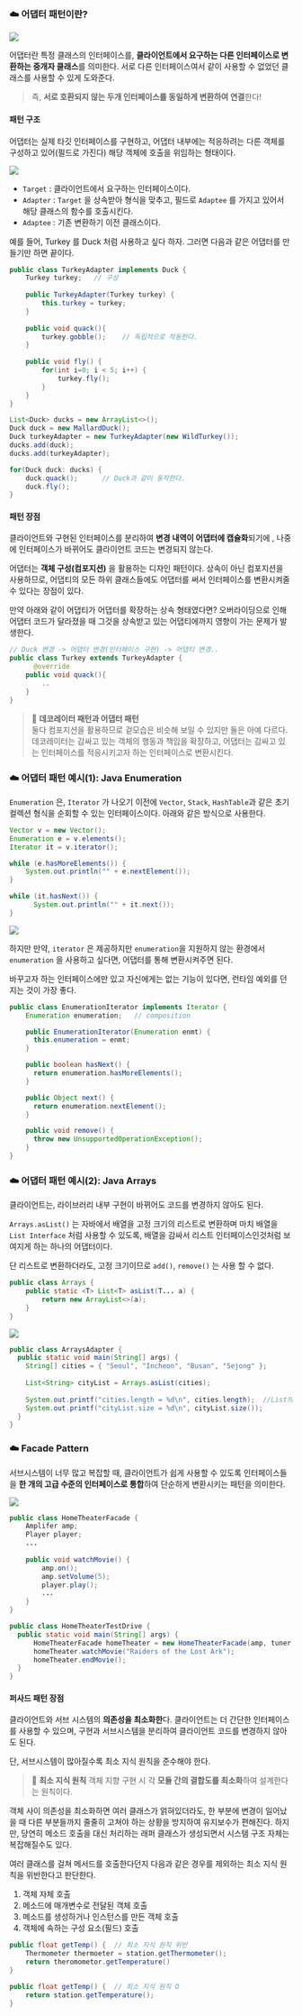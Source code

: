 ### ☁️ 어댑터 패턴이란?

<img src="https://user-images.githubusercontent.com/71436576/140702438-d425377b-d1ee-46ad-83c9-69ddae783e2c.png" >


어댑터란 특정 클래스의 인터페이스를, **클라이언트에서 요구하는 다른 인터페이스로 변환하는 중개자 클래스**를 의미한다. 서로 다른 인터페이스여서 같이 사용할 수 없었던 클래스를 사용할 수 있게 도와준다.


> 즉, **서로 호환되지 않는 두개 인터페이스를 동일하게 변환하여 연결**한다!
  

#### 패턴 구조

어댑터는 실제 타깃 인터페이스를 구현하고, 어댑터 내부에는 적응하려는 다른 객체를 구성하고 있어(필드로 가진다) 해당 객체에 호출을 위임하는 형태이다.
 


<img src="https://user-images.githubusercontent.com/71436576/140702040-c68fa4a4-b0ce-40e6-ab9c-dd35a0083a55.png">

+ `Target` : 클라이언트에서 요구하는 인터페이스이다.
+ `Adapter` : `Target` 을 상속받아 형식을 맞추고, 필드로 `Adaptee` 를 가지고 있어서 해당 클래스의 함수를 호출시킨다.
+ `Adaptee` : 기존 변환하기 이전 클래스이다.

예를 들어, Turkey 를 Duck 처럼 사용하고 싶다 하자. 그러면 다음과 같은 어댑터를 만들기만 하면 끝이다.

```java
public class TurkeyAdapter implements Duck {
	Turkey turkey;   // 구성
    
    public TurkeyAdapter(Turkey turkey) {
    	this.turkey = turkey;
    }
    
	public void quack(){
    	turkey.gobble();    // 독립적으로 작동한다.
    } 
    
    public void fly() {
    	for(int i=0; i < 5; i++) {
        	turkey.fly();
        }
    }
}  
```
```java
List<Duck> ducks = new ArrayList<>();
Duck duck = new MallardDuck();
Duck turkeyAdapter = new TurkeyAdapter(new WildTurkey());
ducks.add(duck);
ducks.add(turkeyAdapter);

for(Duck duck: ducks) {
	duck.quack();      // Duck과 같이 동작한다.
    duck.fly();
}
```

#### 패턴 장점

클라이언트와 구현된 인터페이스를 분리하여 **변경 내역이 어댑터에 캡슐화**되기에 , 나중에 인터페이스가 바뀌어도 클라이언트 코드는 변경되지 않는다.

어댑터는 **객체 구성(컴포지션)** 을 활용하는 디자인 패턴이다. 상속이 아닌 컴포지션을 사용하므로, 어댑티의 모든 하위 클래스들에도 어댑터를 써서 인터페이스를 변환시켜줄 수 있다는 장점이 있다.

만약 아래와 같이 어댑티가 어댑터를 확장하는 상속 형태였다면? 오버라이딩으로 인해 어댑터 코드가 달라졌을 때 그것을 상속받고 있는 어댑티에까지 영향이 가는 문제가 발생한다.
 
```java
// Duck 변경 -> 어댑터 변경(인터페이스 구현) -> 어댑티 변경..
public class Turkey extends TurkeyAdapter {
	  @override
    public void quack(){
    	..
    }
}
```


> 🔖 **데코레이터 패턴과 어댑터 패턴**<br>
둘다 컴포지션을 활용하므로 겉모습은 비슷해 보일 수 있지만 둘은 아예 다르다. 데코레이터는 감싸고 있는 객체의 행동과 책임을 확장하고, 어댑터는 감싸고 있는 인터페이스를 적응시키고자 하는 인터페이스로 변환시킨다. 

### ☁️ 어댑터 패턴 예시(1): Java Enumeration

`Enumeration` 은, `Iterator` 가 나오기 이전에 `Vector`, `Stack`, `HashTable`과 같은 초기 컬렉션 형식을 순회할 수 있는 인터페이스이다. 아래와 같은 방식으로 사용한다.

```java
Vector v = new Vector(); 
Enumeration e = v.elements();
Iterator it = v.iterator();

while (e.hasMoreElements()) {       
	System.out.println("" + e.nextElement());
}

while (it.hasNext()) {
      System.out.println("" + it.next());
}
 ```

<img src="https://user-images.githubusercontent.com/71436576/140703507-9e304b25-0870-4b7e-ba03-6e282c1cc77d.png">

하지만 만약, `iterator` 은 제공하지만 `enumeration`을 지원하지 않는 환경에서 `enumeration` 을 사용하고 싶다면, 어댑터를 통해 변환시켜주면 된다.

바꾸고자 하는 인터페이스에만 있고 자신에게는 없는 기능이 있다면, 런타임 예외를 던지는 것이 가장 좋다.


```java
public class EnumerationIterator implements Iterator {
    Enumeration enumeration;   // composition

    public EnumerationIterator(Enumeration enmt) {
      this.enumeration = enmt;
    }

    public boolean hasNext() {
      return enumeration.hasMoreElements();
    }

    public Object next() {
      return enumeration.nextElement();
    }

    public void remove() {
      throw new UnsupportedOperationException();
    }
}
```

### ☁️ 어댑터 패턴 예시(2): Java Arrays

클라이언트는, 라이브러리 내부 구현이 바뀌어도 코드를 변경하지 않아도 된다.

`Arrays.asList()` 는 자바에서 배열을 고정 크기의 리스트로 변환하며 마치 배열을 `List Interface` 처럼 사용할 수 있도록, 배열을 감싸서 리스트 인터페이스인것처럼 보여지게 하는 하나의 어댑터이다.


단 리스트로 변환하더라도, 고정 크기이므로 `add()`, `remove()` 는 사용 할 수 없다.

```java
public class Arrays {
    public static <T> List<T> asList(T... a) {
        return new ArrayList<>(a);
    }
}
```
![](https://velog.velcdn.com/images/semi-cloud/post/a9daf090-58e9-47ff-aaae-cf5719df793a/image.png)


```java
public class ArraysAdapter {
  public static void main(String[] args) {
    String[] cities = { "Seoul", "Incheon", "Busan", "Sejong" };
    
    List<String> cityList = Arrays.asList(cities);
    
    System.out.printf("cities.length = %d\n", cities.length);  //List의 기능 사용
    System.out.printf("cityList.size = %d\n", cityList.size());
  }
}
```
### ☁️ Facade Pattern

서브시스템이 너무 많고 복잡할 때, 클라이언트가 쉽게 사용할 수 있도록 인터페이스들을 **한 개의 고급 수준의 인터페이스로 통합**하여 단순하게 변환시키는 패턴을 의미한다.

<img src="https://user-images.githubusercontent.com/71436576/140706538-b91ddaf6-6aef-4bfb-8f13-b91b78522cb5.png" >

```java
public class HomeTheaterFacade {
	Amplifer amp;
    Player player;
    ...
    
    public void watchMovie() {
    	amp.on();
        amp.setVolume(5);
        player.play();
        ...
    }
}
```
  
```java
public class HomeTheaterTestDrive {
  public static void main(String[] args) {
      HomeTheaterFacade homeTheater = new HomeTheaterFacade(amp, tuner, dvd, cd, projector, screen, lights, popper);
      homeTheater.watchMovie("Raiders of the Lost Ark");
      homeTheater.endMovie();
  }
}
```

  
#### 퍼사드 패턴 장점

클라이언트와 서브 시스템의 **의존성을 최소화한**다.
클라이언트는 더 간단한 인터페이스를 사용할 수 있으며, 구현과 서브시스템을 분리하여 클라이언트 코드를 변경하지 않아도 된다. 

단, 서브시스템이 많아질수록 최소 지식 원칙을 준수해야 한다.

> 🔖 **최소 지식 원칙**
객체 지향 구현 시 각 **모듈 간의 결합도를 최소화**하여 설계한다는 원칙이다.

객체 사이 의존성을 최소화하면 여러 클래스가 얽혀있더라도, 한 부분에 변경이 일어났을 때 다른 부분들까지 줄줄히 고쳐야 하는 상황을 방지하여 유지보수가 편해진다. 하지만, 당연히 메소드 호출을 대신 처리하는 래퍼 클래스가 생성되면서 시스템 구조 자체는 복잡해질수도 있다.

여러 클래스를 걸쳐 메서드를 호출한다던지 다음과 같은 경우를 제외하는 최소 지식 원칙을 위반한다고 판단한다.

1. 객체 자체 호출
2. 메소드에 매개변수로 전달된 객체 호출 
3. 메소드를 생성하거나 인스턴스를 만든 객체 호출
4. 객체에 속하는 구성 요소(필드) 호출



```java
public float getTemp() {  // 최소 지식 원칙 위반
	Thermometer thermoeter = station.getThermometer();
    return theromometor.getTemperature()
}
```

```java
public float getTemp() {  // 최소 지식 원칙 O
	return station.getTemperature();
}
```


